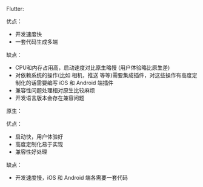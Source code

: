 Flutter:

优点：

- 开发速度快
- 一套代码生成多端

缺点：

- CPU和内存占用高，启动速度对比原生略慢 (用户体验略比原生差)
- 对依赖系统的操作(比如 相机，推送 等等)需要集成插件，对这些操作有高度定制化的话需要编写 iOS 和 Android 端插件
- 兼容性问题处理相对原生比较麻烦
- 开发语言版本会存在兼容问题

  

原生：

优点：

- 启动快，用户体验好
- 高度定制化易于实现
- 兼容性好处理

缺点：

- 开发速度慢，iOS 和 Android 端各需要一套代码